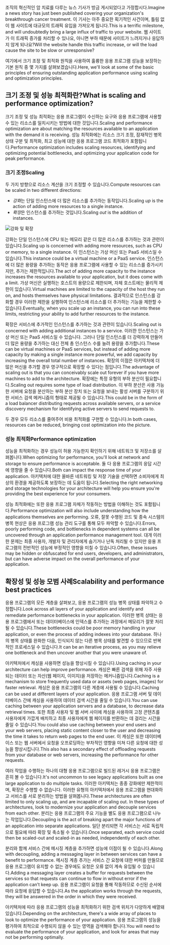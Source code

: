 <span data-ttu-id="67c2a-101">조직의 혁신적인 암 치료를 다루는 뉴스 기사가 방금 게시되었다고 가정합시다.</span><span class="sxs-lookup"><span data-stu-id="67c2a-101">Imagine a news story has just been published covering your organization's breakthrough cancer treatment.</span></span> <span data-ttu-id="67c2a-102">이 기사는 아주 중요한 획기적인 사건이며, 틀림 없이 웹 사이트에 대규모의 트래픽 유입을 가져오게 됩니다.</span><span class="sxs-lookup"><span data-stu-id="67c2a-102">This is a terrific milestone, and will undoubtedly bring a large influx of traffic to your website.</span></span> <span data-ttu-id="67c2a-103">웹 사이트가 이 트래픽 증가를 처리할 수 있나요, 아니면 부하 때문에 사이트가 느려지거나 응답하지 않게 되나요?</span><span class="sxs-lookup"><span data-stu-id="67c2a-103">Will the website handle this traffic increase, or will the load cause the site to be slow or unresponsive?</span></span>

<span data-ttu-id="67c2a-104">여기에서 크기 조정 및 최적화 원칙을 사용하여 훌륭한 응용 프로그램 성능을 보장하는 기본 원칙 중 몇 가지를 살펴보겠습니다.</span><span class="sxs-lookup"><span data-stu-id="67c2a-104">Here, we'll look at some of the basic principles of ensuring outstanding application performance using scaling and optimization principles.</span></span>

## <a name="what-is-scaling-and-performance-optimization"></a><span data-ttu-id="67c2a-105">크기 조정 및 성능 최적화란?</span><span class="sxs-lookup"><span data-stu-id="67c2a-105">What is scaling and performance optimization?</span></span>

<span data-ttu-id="67c2a-106">크기 조정 및 성능 최적화는 응용 프로그램이 수신하는 요구와 응용 프로그램에 사용할 수 있는 리소스를 일치시키는 방법에 대한 것입니다.</span><span class="sxs-lookup"><span data-stu-id="67c2a-106">Scaling and performance optimization are about matching the resources available to an application with the demand it is receiving.</span></span> <span data-ttu-id="67c2a-107">성능 최적화에는 리소스 크기 조정, 잠재적인 병목 상태 구분 및 최적화, 최고 성능에 대한 응용 프로그램 코드 최적화가 포함됩니다.</span><span class="sxs-lookup"><span data-stu-id="67c2a-107">Performance optimization includes scaling resources, identifying and optimizing potential bottlenecks, and optimizing your application code for peak performance.</span></span>

### <a name="scaling"></a><span data-ttu-id="67c2a-108">크기 조정</span><span class="sxs-lookup"><span data-stu-id="67c2a-108">Scaling</span></span>

<span data-ttu-id="67c2a-109">두 가지 방향으로 리소스 계산을 크기 조정할 수 있습니다.</span><span class="sxs-lookup"><span data-stu-id="67c2a-109">Compute resources can be scaled in two different directions:</span></span>

* <span data-ttu-id="67c2a-110">*강화*는 단일 인스턴스에 더 많은 리소스를 추가하는 동작입니다.</span><span class="sxs-lookup"><span data-stu-id="67c2a-110">Scaling *up* is the action of adding more resources to a single instance.</span></span>
* <span data-ttu-id="67c2a-111">*확장*은 인스턴스를 추가하는 것입니다.</span><span class="sxs-lookup"><span data-stu-id="67c2a-111">Scaling *out* is the addition of instances.</span></span>

![강화 및 확장](../media-draft/scale-up-scale-out.png)

<span data-ttu-id="67c2a-113">강화는 단일 인스턴스에 CPU 또는 메모리 같은 더 많은 리소스를 추가하는 것과 관련이 있습니다.</span><span class="sxs-lookup"><span data-stu-id="67c2a-113">Scaling up is concerned with adding more resources, such as CPU or memory, to a single instance.</span></span> <span data-ttu-id="67c2a-114">이 인스턴스는 가상 머신 또는 PaaS 서비스일 수 있습니다.</span><span class="sxs-lookup"><span data-stu-id="67c2a-114">This instance could be a virtual machine or a PaaS service.</span></span> <span data-ttu-id="67c2a-115">인스턴스에 더 많은 용량을 추가하는 동작은 응용 프로그램에 사용할 수 있는 리소스를 증가시키지만, 추가는 제한적입니다.</span><span class="sxs-lookup"><span data-stu-id="67c2a-115">The act of adding more capacity to the instance increases the resources available to your application, but it does come with a limit.</span></span> <span data-ttu-id="67c2a-116">가상 머신은 실행하는 호스트의 용량으로 제한되며, 자체 호스트에는 물리적 제한이 있습니다.</span><span class="sxs-lookup"><span data-stu-id="67c2a-116">Virtual machines are limited to the capacity of the host they run on, and hosts themselves have physical limitations.</span></span> <span data-ttu-id="67c2a-117">결과적으로 인스턴스를 강화할 경우 이러한 제한을 실행하여 인스턴스에 리소스를 더 추가하는 기능을 제한할 수 있습니다.</span><span class="sxs-lookup"><span data-stu-id="67c2a-117">Eventually, when you scale up an instance, you can run into these limits, restricting your ability to add further resources to the instance.</span></span>

<span data-ttu-id="67c2a-118">확장은 서비스에 추가적인 인스턴스를 추가하는 것과 관련이 있습니다.</span><span class="sxs-lookup"><span data-stu-id="67c2a-118">Scaling out is concerned with adding additional instances to a service.</span></span> <span data-ttu-id="67c2a-119">이러한 인스턴스는 가상 머신 또는 PaaS 서비스일 수 있습니다. 그러나 단일 인스턴스를 더 강력하게 만들어 더 많은 용량을 추가하는 대신 전체 총 인스턴스 수를 늘려 용량을 추가합니다.</span><span class="sxs-lookup"><span data-stu-id="67c2a-119">These can be virtual machines or PaaS services, but instead of adding more capacity by making a single instance more powerful, we add capacity by increasing the overall total number of instances.</span></span> <span data-ttu-id="67c2a-120">확장의 이점은 아키텍처에 더 많은 머신을 추가할 경우 영구적으로 확장할 수 있다는 점입니다.</span><span class="sxs-lookup"><span data-stu-id="67c2a-120">The advantage of scaling out is that you can conceivably scale out forever if you have more machines to add to the architecture.</span></span> <span data-ttu-id="67c2a-121">확장에는 특정 유형의 부하 분산이 필요합니다.</span><span class="sxs-lookup"><span data-stu-id="67c2a-121">Scaling out requires some type of load distribution.</span></span> <span data-ttu-id="67c2a-122">이 부하 분산은 사용 가능한 서버에 요청을 분산하는 부하 분산 장치 또는 요청을 보내는 활성 서버를 구분하기 위한 서비스 검색 메커니즘의 형태로 제공될 수 있습니다.</span><span class="sxs-lookup"><span data-stu-id="67c2a-122">This could be in the form of a load balancer distributing requests across available servers, or a service discovery mechanism for identifying active servers to send requests to.</span></span>

<span data-ttu-id="67c2a-123">두 경우 모두 리소스를 줄여주어 비용 최적화를 구현할 수 있습니다.</span><span class="sxs-lookup"><span data-stu-id="67c2a-123">In both cases, resources can be reduced, bringing cost optimization into the picture.</span></span>

### <a name="performance-optimization"></a><span data-ttu-id="67c2a-124">성능 최적화</span><span class="sxs-lookup"><span data-stu-id="67c2a-124">Performance optimization</span></span>

<span data-ttu-id="67c2a-125">성능을 최적화하는 경우 성능이 허용 가능한지 확인하기 위해 네트워크 및 저장소를 살펴봅니다.</span><span class="sxs-lookup"><span data-stu-id="67c2a-125">When optimizing for performance, you'll look at network and storage to ensure performance is acceptable.</span></span> <span data-ttu-id="67c2a-126">둘 다 응용 프로그램의 응답 시간에 영향을 줄 수 있습니다.</span><span class="sxs-lookup"><span data-stu-id="67c2a-126">Both can impact the response time of your application.</span></span> <span data-ttu-id="67c2a-127">아키텍처에 대한 올바른 네트워킹 및 저장 기술을 선택하면 소비자에게 최상의 환경을 제공하도록 보장하는 데 도움이 됩니다.</span><span class="sxs-lookup"><span data-stu-id="67c2a-127">Selecting the right networking and storage technologies for your architecture will help you ensure you're providing the best experience for your consumers.</span></span>

<span data-ttu-id="67c2a-128">성능 최적화에는 또한 응용 프로그램 자체가 작동하는 방법을 이해하는 것도 포함됩니다.</span><span class="sxs-lookup"><span data-stu-id="67c2a-128">Performance optimization will also include understanding how the applications themselves are performing.</span></span> <span data-ttu-id="67c2a-129">오류, 잘못 수행된 코드 및 종속 시스템의 병목 현상은 응용 프로그램 성능 관리 도구를 통해 모두 파악할 수 있습니다.</span><span class="sxs-lookup"><span data-stu-id="67c2a-129">Errors, poorly performing code, and bottlenecks in dependent systems can all be uncovered through an application performance management tool.</span></span> <span data-ttu-id="67c2a-130">대개 이러한 문제는 최종 사용자, 개발자 및 관리자에게 숨기거나 난독 처리될 수 있지만 응용 프로그램의 전반적인 성능에 부정적인 영향을 미칠 수 있습니다.</span><span class="sxs-lookup"><span data-stu-id="67c2a-130">Often, these issues may be hidden or obfuscated for end users, developers, and administrators, but can have adverse impact on the overall performance of your application.</span></span>

## <a name="scalability-and-performance-best-practices"></a><span data-ttu-id="67c2a-131">확장성 및 성능 모범 사례</span><span class="sxs-lookup"><span data-stu-id="67c2a-131">Scalability and performance best practices</span></span>

<span data-ttu-id="67c2a-132">응용 프로그램의 모든 계층을 살펴보고, 응용 프로그램의 성능 병목 상태를 파악하고 수정합니다.</span><span class="sxs-lookup"><span data-stu-id="67c2a-132">Look across all layers of your application and identify and remediate performance bottlenecks in your application.</span></span> <span data-ttu-id="67c2a-133">이러한 병목 상태는 응용 프로그램에서 또는 데이터베이스에 인덱스를 추가하는 과정에서 메모리가 잘못 처리될 수 있습니다.</span><span class="sxs-lookup"><span data-stu-id="67c2a-133">These bottlenecks could be poor memory handling in your application, or even the process of adding indexes into your database.</span></span> <span data-ttu-id="67c2a-134">하나의 병목 상태를 완화한 다음, 인식되지 않는 다른 병목 상태를 발견할 수 있으므로 반복적인 프로세스일 수 있습니다.</span><span class="sxs-lookup"><span data-stu-id="67c2a-134">It can be an iterative process, as you may relieve one bottleneck and then uncover another that you were unaware of.</span></span>

<span data-ttu-id="67c2a-135">아키텍처에서 캐싱을 사용하면 성능을 향상시킬 수 있습니다.</span><span class="sxs-lookup"><span data-stu-id="67c2a-135">Using caching in your architecture can help improve performance.</span></span> <span data-ttu-id="67c2a-136">캐싱은 빠른 검색을 위해 자주 사용되는 데이터 또는 자산(웹 페이지, 이미지)을 저장하는 메커니즘입니다.</span><span class="sxs-lookup"><span data-stu-id="67c2a-136">Caching is a mechanism to store frequently used data or assets (web pages, images) for faster retrieval.</span></span> <span data-ttu-id="67c2a-137">캐싱은 응용 프로그램의 다른 계층에 사용될 수 있습니다.</span><span class="sxs-lookup"><span data-stu-id="67c2a-137">Caching can be used at different layers of your application.</span></span> <span data-ttu-id="67c2a-138">응용 프로그램 서버 및 데이터베이스 간에 캐싱을 사용하여 데이터 검색 시간을 줄일 수 있습니다.</span><span class="sxs-lookup"><span data-stu-id="67c2a-138">You can use caching between your application servers and a database, to decrease data retrieval times.</span></span> <span data-ttu-id="67c2a-139">또한 최종 사용자 및 웹 서버 사이에 캐싱을 사용하여 고정 콘텐츠를 사용자에게 가깝게 배치하고 최종 사용자에게 웹 페이지를 반환하는 데 걸리는 시간을 줄일 수 있습니다.</span><span class="sxs-lookup"><span data-stu-id="67c2a-139">You could also use caching between your end users and your web servers, placing static content closer to the user and decreasing the time it takes to return web pages to the end user.</span></span> <span data-ttu-id="67c2a-140">이 캐싱은 또한 데이터베이스 또는 웹 서버에서 요청을 오프로딩하는 부차적인 영향을 미쳐 다른 요청에 대한 성능을 향상시킵니다.</span><span class="sxs-lookup"><span data-stu-id="67c2a-140">This also has a secondary effect of offloading requests from your database or web servers, increasing the performance for other requests.</span></span>

<span data-ttu-id="67c2a-141">여러 작업을 수행하는 하나의 대형 응용 프로그램으로 빌드된 레거시 응용 프로그램은 흔히 볼 수 있습니다.</span><span class="sxs-lookup"><span data-stu-id="67c2a-141">It's not uncommon to see legacy applications built as one large application to do multiple tasks.</span></span> <span data-ttu-id="67c2a-142">이러한 아키텍처는 종종 강화에만 제한적이며, 확장은 수행할 수 없습니다. 이러한 유형의 아키텍처에서 응용 프로그램을 현대화하고 서비스를 서로 분리하는 방법을 살펴봅니다.</span><span class="sxs-lookup"><span data-stu-id="67c2a-142">These architectures are often limited to only scaling up, and are incapable of scaling out. In these types of architectures, look to modernize your application and decouple services from each other.</span></span> <span data-ttu-id="67c2a-143">분리는 응용 프로그램의 주요 기능을 별도 응용 프로그램으로 나누는 작업입니다.</span><span class="sxs-lookup"><span data-stu-id="67c2a-143">Decoupling is the act of breaking apart the major functions of an application into separate applications.</span></span> <span data-ttu-id="67c2a-144">일단 분리되면 각 서비스는 서로 독립적으로 필요에 따라 확장 및 축소될 수 있습니다.</span><span class="sxs-lookup"><span data-stu-id="67c2a-144">Once separated, each service could then be scaled-out and scaled-in as needed, independently of each other.</span></span>

<span data-ttu-id="67c2a-145">분리와 함께 서비스 간에 메시징 계층을 추가하면 성능에 이점이 될 수 있습니다.</span><span class="sxs-lookup"><span data-stu-id="67c2a-145">Along with decoupling, adding a messaging layer in between services can have a benefit to performance.</span></span> <span data-ttu-id="67c2a-146">메시징 계층 추가는 서비스 간 요청에 대한 버퍼를 만들므로 응용 프로그램이 유지할 수 없는 경우에도 요청은 오류 없이 계속 유입될 수 있습니다.</span><span class="sxs-lookup"><span data-stu-id="67c2a-146">Adding a messaging layer creates a buffer for requests between the services so that requests can continue to flow in without error if the application can’t keep up.</span></span> <span data-ttu-id="67c2a-147">응용 프로그램이 요청을 통해 작동하므로 수신된 순서에 따라 요청에 응답할 수 있습니다.</span><span class="sxs-lookup"><span data-stu-id="67c2a-147">As the application works through the requests, they will be answered in the order in which they were received.</span></span>

<span data-ttu-id="67c2a-148">아키텍처에 따라 응용 프로그램의 성능을 최적화하기 위한 검색 위치가 다양하게 배열돼 있습니다.</span><span class="sxs-lookup"><span data-stu-id="67c2a-148">Depending on the architecture, there's a wide array of places to look to optimize the performance of your application.</span></span> <span data-ttu-id="67c2a-149">응용 프로그램의 성능을 평가하여 최적으로 수행되지 않을 수 있는 영역을 검색해야 합니다.</span><span class="sxs-lookup"><span data-stu-id="67c2a-149">You will need to evaluate the performance of your application, and look for areas that may not be performing optimally.</span></span>
